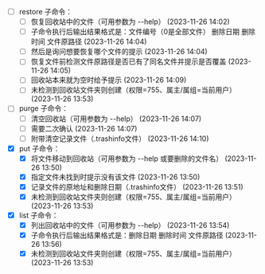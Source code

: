 - [ ] restore 子命令：
  - [ ] 恢复回收站中的文件（可用参数为 --help） (2023-11-26 14:02)
  - [ ] 子命令执行后输出结果格式是：文件编号（0是全部文件） 删除日期 删除时间 文件原路径 (2023-11-26 14:04)
  - [ ] 然后是询问想要恢复哪个文件的提示 (2023-11-26 14:04)
  - [ ] 恢复文件前检测文件原路径是否已有了同名文件并提示是否覆盖 (2023-11-26 14:05)
  - [ ] 回收站本来就为空时给予提示 (2023-11-26 14:09)
  - [ ] 未检测到回收站文件夹则创建（权限=755、属主/属组=当前用户） (2023-11-26 13:53)
- [ ] purge 子命令：
  - [ ] 清空回收站（可用参数为 --help） (2023-11-26 14:07)
  - [ ] 需要二次确认 (2023-11-26 14:07)
  - [ ] 附带清空记录文件（.trashinfo文件） (2023-11-26 14:10)
- [X] put 子命令：
  - [X] 将文件移动到回收站（可用参数为 --help 或要删除的文件名） (2023-11-26 13:50)
  - [X] 指定文件未找到时提示没有该文件 (2023-11-26 13:50)
  - [X] 记录文件的原地址和删除日期（.trashinfo文件） (2023-11-26 13:51)
  - [X] 未检测到回收站文件夹则创建（权限=755、属主/属组=当前用户） (2023-11-26 13:53)
- [X] list 子命令：
  - [X] 列出回收站中的文件（可用参数为 --help） (2023-11-26 13:54)
  - [X] 子命令执行后输出结果格式是：删除日期 删除时间 文件原路径 (2023-11-26 13:56)
  - [X] 未检测到回收站文件夹则创建（权限=755、属主/属组=当前用户） (2023-11-26 13:53)
